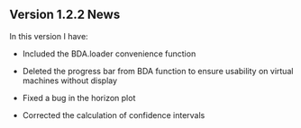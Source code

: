 Version 1.2.2 News
------------------

In this version I have:

-   Included the BDA.loader convenience function

-   Deleted the progress bar from BDA function to ensure usability on
    virtual machines without display

-   Fixed a bug in the horizon plot

-   Corrected the calculation of confidence intervals
